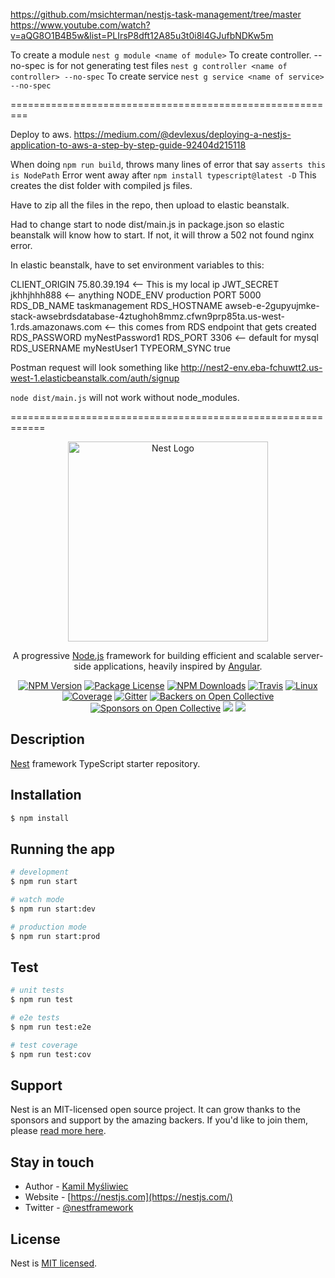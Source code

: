 https://github.com/msichterman/nestjs-task-management/tree/master
https://www.youtube.com/watch?v=aQG8O1B4B5w&list=PLIrsP8dft12A85u3t0i8l4GJufbNDKw5m


To create a module
`nest g module <name of module>`
To create controller. --no-spec is for not generating test files
`nest g controller <name of controller> --no-spec`
To create service
`nest g service <name of service> --no-spec`

=========================================================

Deploy to aws. 
https://medium.com/@devlexus/deploying-a-nestjs-application-to-aws-a-step-by-step-guide-92404d215118

When doing `npm run build`, throws many lines of error that say `asserts this is NodePath`
Error went away after `npm install typescript@latest -D`
This creates the dist folder with compiled js files.

Have to zip all the files in the repo, then upload to elastic beanstalk.

Had to change start to node dist/main.js in package.json so elastic beanstalk will know how to start. If not, it will throw a 502 not found nginx error.

In elastic beanstalk, have to set environment variables to this:

CLIENT_ORIGIN	75.80.39.194  <-- This is my local ip
JWT_SECRET	jkhhjhhh888  <-- anything
NODE_ENV	production
PORT	5000
RDS_DB_NAME	taskmanagement
RDS_HOSTNAME	awseb-e-2gupyujmke-stack-awsebrdsdatabase-4ztughoh8mmz.cfwn9prp85ta.us-west-1.rds.amazonaws.com  <-- this comes from RDS endpoint that gets created
RDS_PASSWORD	myNestPassword1
RDS_PORT	3306   <-- default for mysql
RDS_USERNAME	myNestUser1
TYPEORM_SYNC	true

Postman request will look something like
http://nest2-env.eba-fchuwtt2.us-west-1.elasticbeanstalk.com/auth/signup

`node dist/main.js` will not work without node_modules.



============================================================

<p align="center">
  <a href="http://nestjs.com/" target="blank"><img src="https://nestjs.com/img/logo_text.svg" width="320" alt="Nest Logo" /></a>
</p>

[travis-image]: https://api.travis-ci.org/nestjs/nest.svg?branch=master
[travis-url]: https://travis-ci.org/nestjs/nest
[linux-image]: https://img.shields.io/travis/nestjs/nest/master.svg?label=linux
[linux-url]: https://travis-ci.org/nestjs/nest

  <p align="center">A progressive <a href="http://nodejs.org" target="blank">Node.js</a> framework for building efficient and scalable server-side applications, heavily inspired by <a href="https://angular.io" target="blank">Angular</a>.</p>
    <p align="center">
<a href="https://www.npmjs.com/~nestjscore"><img src="https://img.shields.io/npm/v/@nestjs/core.svg" alt="NPM Version" /></a>
<a href="https://www.npmjs.com/~nestjscore"><img src="https://img.shields.io/npm/l/@nestjs/core.svg" alt="Package License" /></a>
<a href="https://www.npmjs.com/~nestjscore"><img src="https://img.shields.io/npm/dm/@nestjs/core.svg" alt="NPM Downloads" /></a>
<a href="https://travis-ci.org/nestjs/nest"><img src="https://api.travis-ci.org/nestjs/nest.svg?branch=master" alt="Travis" /></a>
<a href="https://travis-ci.org/nestjs/nest"><img src="https://img.shields.io/travis/nestjs/nest/master.svg?label=linux" alt="Linux" /></a>
<a href="https://coveralls.io/github/nestjs/nest?branch=master"><img src="https://coveralls.io/repos/github/nestjs/nest/badge.svg?branch=master#5" alt="Coverage" /></a>
<a href="https://gitter.im/nestjs/nestjs?utm_source=badge&utm_medium=badge&utm_campaign=pr-badge&utm_content=body_badge"><img src="https://badges.gitter.im/nestjs/nestjs.svg" alt="Gitter" /></a>
<a href="https://opencollective.com/nest#backer"><img src="https://opencollective.com/nest/backers/badge.svg" alt="Backers on Open Collective" /></a>
<a href="https://opencollective.com/nest#sponsor"><img src="https://opencollective.com/nest/sponsors/badge.svg" alt="Sponsors on Open Collective" /></a>
  <a href="https://paypal.me/kamilmysliwiec"><img src="https://img.shields.io/badge/Donate-PayPal-dc3d53.svg"/></a>
  <a href="https://twitter.com/nestframework"><img src="https://img.shields.io/twitter/follow/nestframework.svg?style=social&label=Follow"></a>
</p>
  <!--[![Backers on Open Collective](https://opencollective.com/nest/backers/badge.svg)](https://opencollective.com/nest#backer)
  [![Sponsors on Open Collective](https://opencollective.com/nest/sponsors/badge.svg)](https://opencollective.com/nest#sponsor)-->

## Description

[Nest](https://github.com/nestjs/nest) framework TypeScript starter repository.

## Installation

```bash
$ npm install
```

## Running the app

```bash
# development
$ npm run start

# watch mode
$ npm run start:dev

# production mode
$ npm run start:prod
```

## Test

```bash
# unit tests
$ npm run test

# e2e tests
$ npm run test:e2e

# test coverage
$ npm run test:cov
```

## Support

Nest is an MIT-licensed open source project. It can grow thanks to the sponsors and support by the amazing backers. If you'd like to join them, please [read more here](https://docs.nestjs.com/support).

## Stay in touch

- Author - [Kamil Myśliwiec](https://kamilmysliwiec.com)
- Website - [https://nestjs.com](https://nestjs.com/)
- Twitter - [@nestframework](https://twitter.com/nestframework)

## License

Nest is [MIT licensed](LICENSE).
